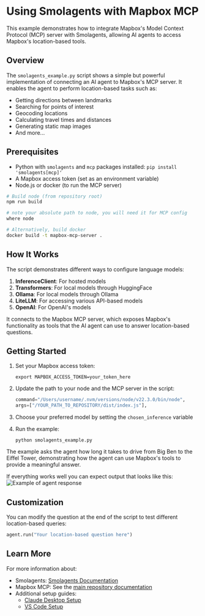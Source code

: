 # Using Smolagents with Mapbox MCP

This example demonstrates how to integrate Mapbox's Model Context Protocol (MCP) server with Smolagents, allowing AI agents to access Mapbox's location-based tools.

## Overview

The `smolagents_example.py` script shows a simple but powerful implementation of connecting an AI agent to Mapbox's MCP server. It enables the agent to perform location-based tasks such as:

- Getting directions between landmarks
- Searching for points of interest
- Geocoding locations
- Calculating travel times and distances
- Generating static map images
- And more...

## Prerequisites

- Python with `smolagents` and `mcp` packages installed: `pip install 'smolagents[mcp]'`
- A Mapbox access token (set as an environment variable)
- Node.js or docker (to run the MCP server)

```sh
# Build node (from repository root)
npm run build

# note your absolute path to node, you will need it for MCP config
where node

# Alternatively, build docker
docker build -t mapbox-mcp-server .
```

## How It Works

The script demonstrates different ways to configure language models:

1. **InferenceClient**: For hosted models
2. **Transformers**: For local models through HuggingFace
3. **Ollama**: For local models through Ollama
4. **LiteLLM**: For accessing various API-based models
5. **OpenAI**: For OpenAI's models

It connects to the Mapbox MCP server, which exposes Mapbox's functionality as tools that the AI agent can use to answer location-based questions.

## Getting Started

1. Set your Mapbox access token:

   ```
   export MAPBOX_ACCESS_TOKEN=your_token_here
   ```

2. Update the path to your node and the MCP server in the script:

   ```python
   command="/Users/username/.nvm/versions/node/v22.3.0/bin/node",
   args=["/YOUR_PATH_TO_REPOSITORY/dist/index.js"],
   ```

3. Choose your preferred model by setting the `chosen_inference` variable

4. Run the example:
   ```
   python smolagents_example.py
   ```

The example asks the agent how long it takes to drive from Big Ben to the Eiffel Tower, demonstrating how the agent can use Mapbox's tools to provide a meaningful answer.

If everything works well you can expect output that looks like this:
![Example of agent response](example_agent_output.png)

## Customization

You can modify the question at the end of the script to test different location-based queries:

```python
agent.run("Your location-based question here")
```

## Learn More

For more information about:

- Smolagents: [Smolagents Documentation](https://github.com/smol-ai/smolagents)
- Mapbox MCP: See the [main repository documentation](../../README.md)
- Additional setup guides:
  - [Claude Desktop Setup](../claude-desktop-setup.md)
  - [VS Code Setup](../vscode-setup.md)
